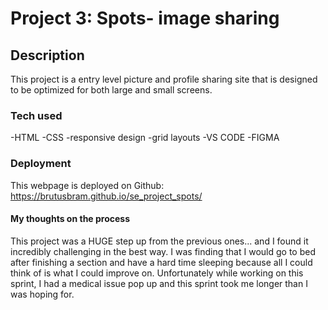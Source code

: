 # Project 3: Spots- image sharing

## Description
This project is a entry level picture and profile sharing site that is designed to be optimized for both large and small screens. 

### Tech used  
-HTML
-CSS
  -responsive design
  -grid layouts
-VS CODE
-FIGMA

  ### Deployment
  This webpage is deployed on Github:
  https://brutusbram.github.io/se_project_spots/

#### My thoughts on the process
This project was a HUGE step up from the previous ones... and I found it incredibly challenging in the best way. I was finding that I would go to bed after finishing a section and have a hard time sleeping because all I could think of is what I could improve on. Unfortunately while working on this sprint, I had a medical issue pop up and this sprint took me longer than I was hoping for. 
